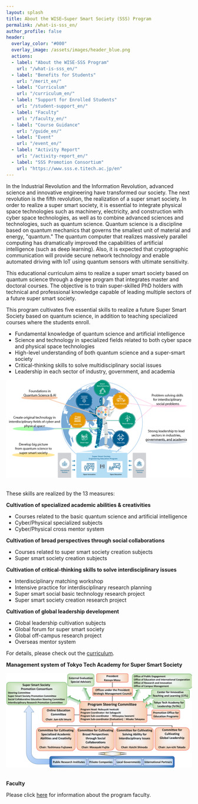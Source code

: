 ```yaml
---
layout: splash
title: About the WISE–Super Smart Society (SSS) Program
permalink: /what-is-sss_en/
author_profile: false
header:
  overlay_color: "#000"
  overlay_image: /assets/images/header_blue.png
  actions:
  - label: "About the WISE-SSS Program"
    url: "/what-is-sss_en/"
  - label: "Benefits for Students"
    url: "/merit_en/"
  - label: "Curriculum"
    url: "/curriculum_en/"
  - label: "Support for Enrolled Students"
    url: "/student-support_en/"
  - label: "Faculty"
    url: "/faculty_en/"
  - label: "Course Guidance"
    url: "/guide_en/"
  - label: "Event"
    url: "/event_en/"
  - label: "Activity Report"
    url: "/activity-report_en/"
  - label: "SSS Promotion Consortium"
    url: "https://www.sss.e.titech.ac.jp/en"
---
```


In the Industrial Revolution and the Information Revolution, advanced science and innovative engineering have transformed our society. The next revolution is the fifth revolution, the realization of a super smart society. In order to realize a super smart society, it is essential to integrate physical space technologies such as machinery, electricity, and construction with cyber space technologies, as well as to combine advanced sciences and technologies, such as quantum science. Quantum science is a discipline based on quantum mechanics that governs the smallest unit of material and energy, "quantum." The quantum computer that realizes massively parallel computing has dramatically improved the capabilities of artificial intelligence (such as deep learning). Also, it is expected that cryptographic communication will provide secure network technology and enable automated driving with IoT using quantum sensors with ultimate sensitivity.

This educational curriculum aims to realize a super smart society based on quantum science through a degree program that integrates master and doctoral courses. The objective is to train super-skilled PhD holders with technical and professional knowledge capable of leading multiple sectors of a future super smart society.

This program cultivates five essential skills to realize a future Super Smart Society based on quantum science, in addition to teaching specialized courses where the students enroll.

* Fundamental knowledge of quantum science and artificial intelligence
* Science and technology in specialized fields related to both cyber space and physical space technologies
* High-level understanding of both quantum science and a super-smart society
* Critical-thinking skills to solve multidisciplinary social issues
* Leadership in each sector of industry, government, and academia

<div style="text-align:center"><img src="/assets/images/5o-v3-en.png" /></div>

<br>

These skills are realized by the 13 measures:

**Cultivation of specialized academic abilities & creativities**

* Courses related to the basic quantum science and artificial intelligence
* Cyber/Physical specialized subjects
* Cyber/Physical cross mentor system

**Cultivation of broad perspectives through social collaborations**

* Courses related to super smart society creation subjects
* Super smart society creation subjects

**Cultivation of critical-thinking skills to solve interdisciplinary issues**

* Interdisciplinary matching workshop
* Intensive practice for interdisciplinary research planning
* Super smart social basic technology research project
* Super smart society creation research project

**Cultivation of global leadership development**

* Global leadership cultivation subjects
* Global forum for super smart society
* Global off-campus research project
* Overseas mentor system

For details, please check out the [curriculum](/curriculum_en/).

**Management system of Tokyo Tech Academy for Super Smart Society**

<div style="text-align:center"><img src="/assets/images/org_en.png" /></div><br>

**Faculty**

Please click [here](/faculty_en/) for information about the program faculty.
